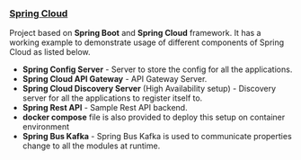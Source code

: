 ### [Spring Cloud](./spring-cloud)
   Project based on **Spring Boot** and **Spring Cloud** framework. It has a working example to demonstrate usage of different components of Spring Cloud as listed below.
* **Spring Config Server** - Server to store the config for all the applications.
* **Spring Cloud API Gateway** - API Gateway Server.
* **Spring Cloud Discovery Server** (High Availability setup) - Discovery server for all the applications to register itself to.
* **Spring Rest API** - Sample Rest API backend.
* **docker compose** file is also provided to deploy this setup on container environment
* **Spring Bus Kafka** - Spring Bus Kafka is used to communicate properties change to all the modules at runtime. 

